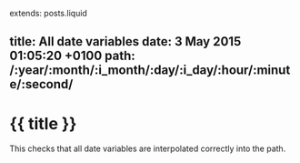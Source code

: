 extends: posts.liquid

title:  All date variables
date:  3 May 2015 01:05:20 +0100
path:  /:year/:month/:i_month/:day/:i_day/:hour/:minute/:second/
---
# {{ title }}

This checks that all date variables are interpolated correctly into the path.
